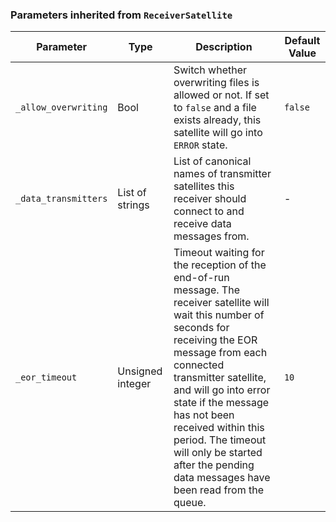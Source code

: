 <!-- markdownlint-disable MD041 -->
### Parameters inherited from `ReceiverSatellite`

| Parameter | Type | Description | Default Value |
|-----------|------|-------------|---------------|
| `_allow_overwriting` | Bool | Switch whether overwriting files is allowed or not. If set to `false` and a file exists already, this satellite will go into `ERROR` state. | `false` |
| `_data_transmitters` | List of strings | List of canonical names of transmitter satellites this receiver should connect to and receive data messages from. | - |
| `_eor_timeout` | Unsigned integer | Timeout waiting for the reception of the end-of-run message. The receiver satellite will wait this number of seconds for receiving the EOR message from each connected transmitter satellite, and will go into error state if the message has not been received within this period. The timeout will only be started after the pending data messages have been read from the queue. | `10` |
